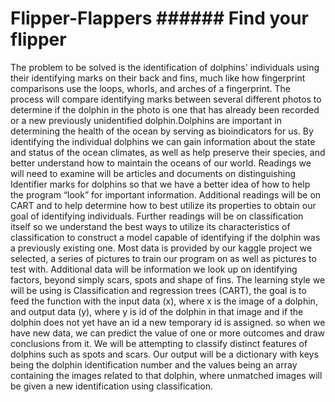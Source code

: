 # Flipper-Flappers    ###### Find your flipper
The problem to be solved is the identification of dolphins' individuals using their identifying marks on their back and fins, much like how fingerprint comparisons use the loops, whorls, and arches of a fingerprint. The process will compare identifying marks between several different photos to determine if the dolphin in the photo is one that has already been recorded or a new previously unidentified dolphin.Dolphins are important in determining the health of the ocean by serving as bioindicators for us. By identifying the individual dolphins we can gain information about the state and status of the ocean climates, as well as help preserve their species, and better understand how to maintain the oceans of our world. Readings we will need to examine will be articles and documents on distinguishing Identifier marks for dolphins so that we have a better idea of how to help the program “look” for important information. Additional readings will be on CART and to help determine how to best utilize its properties to obtain our goal of identifying individuals. Further readings will be on classification itself so we understand the best ways to utilize its characteristics of classification to construct a model capable of identifying if the dolphin was a previously existing one. Most data is provided by our kaggle project we selected, a series of pictures to train our program on as well as pictures to test with. Additional data will be information we look up on identifying factors, beyond simply scars, spots and shape of fins. The learning style we will be using is Classification and regression trees (CART), the goal is to feed the function with the input data (x), where x is the image of a dolphin, and output data (y), where y is id of the dolphin in that image and if the dolphin does not yet have an id a new temporary id is assigned. so when we have new data, we can predict the value of one or more outcomes and draw conclusions from it. We will be attempting to classify distinct features of dolphins such as spots and scars. Our output will be a dictionary with keys being the dolphin identification number and the values being an array containing the images related to that dolphin, where unmatched images will be given a new identification using classification.
